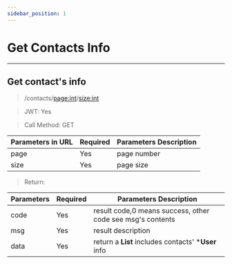 ```yaml
---
sidebar_position: 1
---
```


# Get Contacts Info
___
## Get contact's info
> /contacts/<page:int>/<size:int>

> JWT: Yes

> Call Method: GET

| Parameters in URL | Required |  Parameters Description|
| ------------- | ------------- |--------|
| page  | Yes  |  page number  |
| size  | Yes  |  page size  |

> Return:

| Parameters  | Required |  Parameters Description|
| ------------- | ------------- |--------|
| code  | Yes  |  result code,0 means success, other code see msg's contents  |
| msg  | Yes  | result description   |
| data  | Yes  | return a **List** includes contacts' ***User** info |